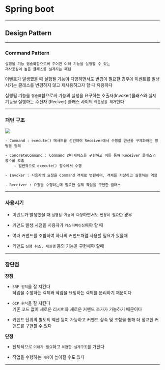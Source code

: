 # Spring boot
---
## Design Pattern
---
### Command Pattern
```
실행될 기능 캡슐화함으로써 주어진 여러 기능을 실행할 수 있는 
재사용성이 높은 클래스를 설계하는 패턴
```
이벤트가 발생했을 때 실행될 기능이 다양하면서도 변경이 필요한 경우에 이벤트를 발생시키는 클래스를 변경하지 않고 재사용하고자 할 때 유용하다

실행될 기능을 `캡슐화`함으로써 기능의 실행을 요구하는 호출자(Invoker)클래스와 실제 기능을 실행하는 수진자 (Reciver) 클래스 사이의 `의존성을 제거`한다

---
### 패턴 구조
![](https://images.velog.io/images/ayoung0073/post/3f6fbd8a-61d1-4bee-b4d7-aac07238234c/image.png)
```
- Command : execute() 메서드를 선언하여 Receiver에서 수행할 연산을 구체화하는 방법을 정의

- ConcreteCommand : Command 인터페이스를 구현하고 이를 통해 Receiver 클래스의 함수를 호출
    - 일반적으로 execute() 함수에서 수행

- Invoker : 사용자의 요청을 Command 객체로 변환하며, 객체를 저장하고 실행하는 역할

- Receiver : 요청을 수행하는데 필요한 실제 작업을 구현한 클래스
```
---
### 사용시기
- 이벤트가 발생했을 때 `실행될 기능이 다양`하면서도 `변경이 필요`한 경우

- 커맨드 발생 시점을 사용자가 `커스터마이징`해야 할 때
- 여러 커맨드를 조합하여 하나의 커맨드처럼 사용할 필요가 있을때
- 커맨드 `실행 취소, 재실행` 등의 기능을 구현해야 할때

---
### 장단점
**장점**   
- `SRP 원칙`을 잘 지킨다   
작업을 수행하는 객체와 작업을 요청하는 객체를 분리하기 때문이다

- `OCP 원칙`을 잘 지킨다    
기존 코드 없이 새로운 리시버와 새로운 커맨드 추가가 가능하기 때문이다
- 커맨드 단위의 별도의 액션 등이 가능하고 커맨드 상속 및 조함을 통해 더 정교한 커맨드를 구현할 수 있다

**단점**   
- 전체적으로 `이해가 필요`하고 `복잡한 설계구조`를 가진다

- 작업을 수행하는 `비용`이 높아질 수도 있다

---